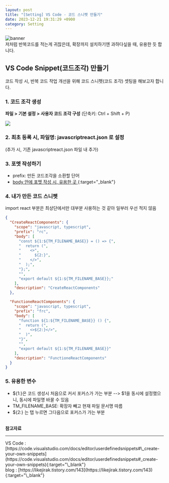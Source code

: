 ```yaml
---
layout: post
title: "[Setting] VS Code - 코드 스니펫 만들기"
date: 2023-12-21 19:31:29 +0900
category: Setting
---
```


![banner](https://velog.velcdn.com/images/js4072751/post/9e140118-5944-47bc-9326-42a5a77ba893/image.jpg)  
저처럼 반복코드를 적는게 귀찮은데, 확장까지 설치하기엔 과하다싶을 때, 유용한 듯 합니다.

## VS Code Snippet(코드조각) 만들기

코드 작성 시, 반복 코드 작업 개선을 위해 코드 스니펫(코드 조각) 셋팅을 해보고자 합니다.

### 1. 코드 조각 생성

**파일 > 기본 설정 > 사용자 코드 조각 구성** (단축키: Ctrl + Shift + P)

![](https://velog.velcdn.com/images/js4072751/post/0f428411-22ee-4162-bf0a-f4b2328867d2/image.png)

### 2. 최초 등록 시, 파일명: javascriptreact.json 로 설정

(추가 시, 기존 javascriptreact.json 파일 내 추가)

### 3. 포멧 작성하기

- prefix: 만든 코드조각을 소환할 단어
- [body 안에 포멧 작성 시, 유용한 곳 ](https://snippet-generator.app/?description=&tabtrigger=&snippet=const+Temp+%3D+%28%29+%3D%3E+%7B%0A++return+%28%0A++%3C%3E%3C%2F%3E%0A++%29%0A%7D%0A%0Aexport+default+Temp%3B&mode=vscode){:target="\_blank"}

### 4. 내가 만든 코드 스니펫

import react 부분은 최상단에서만 대부분 사용하는 것 같아 일부러 우선 적지 않음

```json
{
  "CreateReactComponents": {
    "scope": "javascript, typescript",
    "prefix": "rc",
    "body": [
      "const ${1:${TM_FILENAME_BASE}} = () => {",
      "  return (",
      "    <>",
      "      ${2:}",
      "    </>",
      "  );",
      "};",
      "",
      "export default ${1:${TM_FILENAME_BASE}};"
    ],
    "description": "CreateReactComponents"
  },

  "FunctioneReactComponents": {
    "scope": "javascript, typescript",
    "prefix": "frc",
    "body": [
      "function ${1:${TM_FILENAME_BASE}} () {",
      "  return (",
      "    <>${2:}</>",
      "  )",
      "}",
      "",
      "export default ${1:${TM_FILENAME_BASE}}"
    ],
    "description": "FunctioneReactComponents"
  }
}
```

### 5. 유용한 변수

- ${1:}은 코드 생성시 처음으로 커서 포커스가 가는 부분 --> $1을 동시에 설정했으니, 동시에 파일명 바꿀 수 있음
- TM_FILENAME_BASE: 확장자 빼고 현재 파일 문서명 따름
- ${2:} 는 탭 누르면 그다음으로 포커스가 가는 부분
  <br />
  <br />

**참고자료**

<hr />
VS Code :
[https://code.visualstudio.com/docs/editor/userdefinedsnippets#\_create-your-own-snippets](https://code.visualstudio.com/docs/editor/userdefinedsnippets#_create-your-own-snippets){:target="\_blank"} <br />
blog : [https://likejirak.tistory.com/143](https://likejirak.tistory.com/143){:target="\_blank"}
